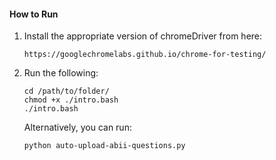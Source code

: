 #### How to Run

1. Install the appropriate version of chromeDriver from here:
   ```
   https://googlechromelabs.github.io/chrome-for-testing/
   ```

2. Run the following:
   ```
   cd /path/to/folder/
   chmod +x ./intro.bash
   ./intro.bash
   ```
   Alternatively, you can run:
    ```
    python auto-upload-abii-questions.py
    ```
